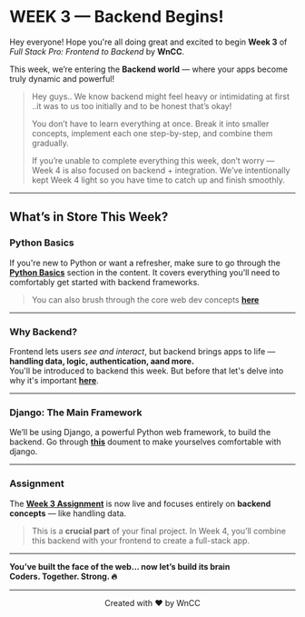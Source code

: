 # WEEK 3 — Backend Begins!

Hey everyone! 
Hope you're all doing great and excited to begin **Week 3** of *Full Stack Pro: Frontend to Backend* by **WnCC**.

This week, we’re entering the **Backend world** — where your apps become truly dynamic and powerful!

> Hey guys.. We know backend might feel heavy or intimidating at first ..it was to us too initially and to be honest that’s okay!
>
>You don’t have to learn everything at once. Break it into smaller concepts, implement each one step-by-step, and combine them gradually.
>
>If you’re unable to complete everything this week, don’t worry — Week 4 is also focused on backend + integration. We’ve intentionally kept Week 4 light so you have time to catch up and finish smoothly.

---

## What’s in Store This Week?

### Python Basics
If you're new to Python or want a refresher, make sure to go through the [**Python Basics**](./Basics%20of%20Python.md) section in the content. It covers everything you’ll need to comfortably get started with backend frameworks.

> You can also brush through the core web dev concepts [**here**](./Core%20Web%20Dev%20Concepts.md)

---

### Why Backend?
Frontend lets users *see and interact*, but backend brings apps to life — **handling data, logic, authentication, aand more.**  
You'll be introduced to backend this week. But before that let's delve into why it's important [**here**](Why%20Backend%3F.md).

---

### Django: The Main Framework
We’ll be using Django, a powerful Python web framework, to build the backend. Go through [**this**](Django%20Overview.md) doument to make yourselves comfortable with django.


---

### Assignment

The [**Week 3 Assignment**](Week%203/Assignment.md) is now live and focuses entirely on **backend concepts** — like handling data.

> This is a **crucial part** of your final project. In Week 4, you’ll combine this backend with your frontend to create a full-stack app.

---

**You’ve built the face of the web… now let’s build its brain**  
**Coders. Together. Strong. 🔥**

---
<p align="center">Created with ❤️ by WnCC</p>
